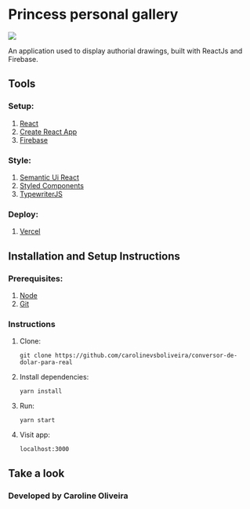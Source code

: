 # Princess personal gallery

![](https://firebasestorage.googleapis.com/v0/b/photogallery-48237.appspot.com/o/Screenshot%20from%202021-09-24%2010-27-18.png?alt=media&token=e2f6f974-eb91-431a-aa0a-6374b321ccae)

An application used to display authorial drawings, built with ReactJs and Firebase.

## Tools
### Setup: 
1. [React](https://pt-br.reactjs.org/)  
2. [Create React App](https://create-react-app.dev/)
3. [Firebase](https://firebase.google.com/)

### Style: 
1. [Semantic Ui React](https://react.semantic-ui.com/)
2. [Styled Components](https://styled-components.com/)  
3. [TypewriterJS](https://www.npmjs.com/package/typewriter-effect)


### Deploy:  
1. [Vercel](https://vercel.com/)


## Installation and Setup Instructions

### Prerequisites:
1.  [Node](https://nodejs.dev/)
2.  [Git](https://git-scm.com/book/en/v2/Getting-Started-Installing-Git)

### Instructions
1. Clone:
    ```
    git clone https://github.com/carolinevsboliveira/conversor-de-dolar-para-real
    ``` 

2. Install dependencies:
    ``` 
    yarn install
    ```  
4. Run:  
    ```
    yarn start
    ```  
5. Visit app: 
    ```
    localhost:3000
    ```  

## Take a look

### Developed by Caroline Oliveira